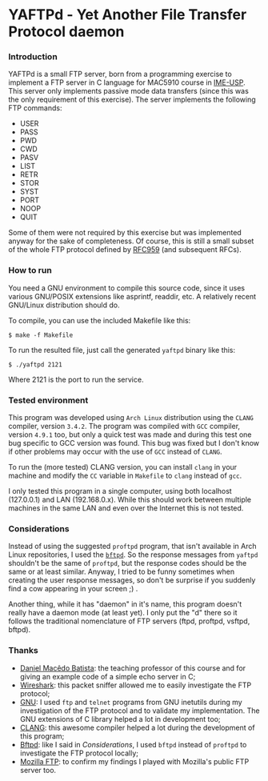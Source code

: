 # YAFTPd - Yet Another File Transfer Protocol daemon

### Introduction

YAFTPd is a small FTP server, born from a programming exercise to implement a FTP server in C language for MAC5910 course in [IME-USP][1]. This server only implements passive mode data transfers (since this was the only requirement of this exercise). The server implements the following FTP commands:

* USER
* PASS
* PWD
* CWD
* PASV
* LIST
* RETR
* STOR
* SYST
* PORT
* NOOP
* QUIT

Some of them were not required by this exercise but was implemented anyway for the sake of completeness. Of course, this is still a small subset of the whole FTP protocol defined by [RFC959][2] (and subsequent RFCs).

### How to run

You need a GNU environment to compile this source code, since it uses various GNU/POSIX extensions like asprintf, readdir, etc. A relatively recent GNU/Linux distribution should do.

To compile, you can use the included Makefile like this:

    $ make -f Makefile

To run the resulted file, just call the generated ```yaftpd``` binary like this:

    $ ./yaftpd 2121

Where 2121 is the port to run the service.

### Tested environment

This program was developed using ```Arch Linux``` distribution using the ```CLANG``` compiler, version ```3.4.2```. The program was compiled with ```GCC``` compiler, version ```4.9.1``` too, but only a quick test was made and during this test one bug specific to GCC version was found. This bug was fixed but I don't know if other problems may occur with the use of ```GCC``` instead of ```CLANG```.

To run the (more tested) CLANG version, you can install ```clang``` in your machine and modify the ```CC``` variable in ```Makefile``` to ```clang``` instead of ```gcc```.

I only tested this program in a single computer, using both localhost (127.0.0.1) and LAN (192.168.0.x). While this should work between multiple machines in the same LAN and even over the Internet this is not tested.

### Considerations

Instead of using the suggested ```proftpd``` program, that isn't available in Arch Linux repositories, I used the [```bftpd```][7]. So the response messages from ```yaftpd``` shouldn't be the same of ```proftpd```, but the response codes should be the same or at least similar. Anyway, I tried to be funny sometimes when creating the user response messages, so don't be surprise if you suddenly find a cow appearing in your screen ;) .

Another thing, while it has "daemon" in it's name, this program doesn't really have a daemon mode (at least yet). I only put the "d" there so it follows the traditional nomenclature of FTP servers (ftpd, proftpd, vsftpd, bftpd).

### Thanks

* [Daniel Macêdo Batista][3]: the teaching professor of this course and for giving an example code of a simple echo server in C;
* [Wireshark][4]: this packet sniffer allowed me to easily investigate the FTP protocol;
* [GNU][5]: I used ```ftp``` and ```telnet``` programs from GNU inetutils during my investigation of the FTP protocol and to validate my implementation. The GNU extensions of C library helped a lot in development too;
* [CLANG][6]: this awesome compiler helped a lot during the development of this program;
* [Bftpd][7]: like I said in *Considerations*, I used ```bftpd``` instead of ```proftpd``` to investigate the FTP protocol locally;
* [Mozilla FTP][8]: to confirm my findings I played with Mozilla's public FTP server too.

[1]: http://www.ime.usp.br/
[2]: http://tools.ietf.org/html/rfc959
[3]: http://www.ime.usp.br/~batista/
[4]: https://www.wireshark.org/
[5]: https://gnu.org/
[6]: http://clang.llvm.org/
[7]: http://bftpd.sourceforge.net/
[8]: ftp://ftp.mozilla.org/pub/
